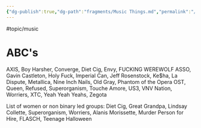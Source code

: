 ```yaml
---
{"dg-publish":true,"dg-path":"fragments/Music Things.md","permalink":"/fragments/music-things/","created":"2024-12-23T22:03:41.256-05:00","updated":"2025-08-16T13:02:39.322-04:00"}
---
```


#topic/music 
# ABC's 

AXIS, Boy Harsher, Converge, Diet Cig, Envy, FUCKING WEREWOLF ASSO, Gavin Castleton, Holy Fuck, Imperial Can, Jeff Rosenstock, Ke$ha, La Dispute, Metallica, Nine Inch Nails, Old Gray, Phantom of the Opera OST, Queen, Refused, Superorganism, Touche Amore, US3, VNV Nation, Worriers, XTC, Yeah Yeah Yeahs, Zegota

List of women or non binary led groups: Diet Cig, Great Grandpa, Lindsay Collette, Superorganism, Worriers, Alanis Morissette, Murder Person for Hire, FLASCH, Teenage Halloween
